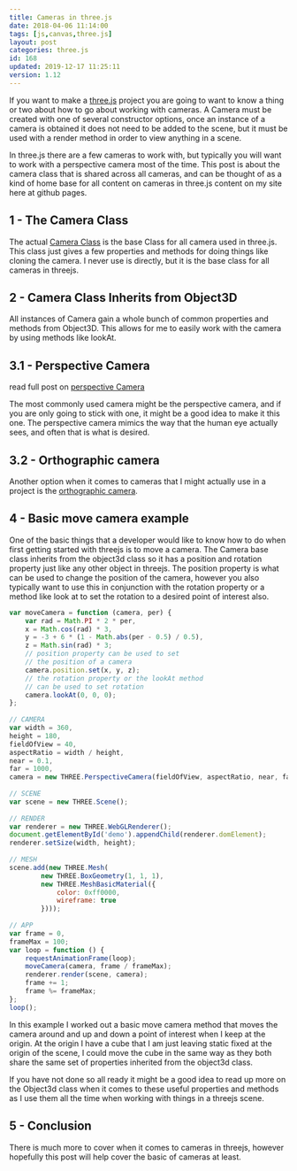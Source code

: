 ```yaml
---
title: Cameras in three.js
date: 2018-04-06 11:14:00
tags: [js,canvas,three.js]
layout: post
categories: three.js
id: 168
updated: 2019-12-17 11:25:11
version: 1.12
---
```


If you want to make a [three.js](https://threejs.org/) project you are going to want to know a thing or two about how to go about working with cameras. A Camera must be created with one of several constructor options, once an instance of a camera is obtained it does not need to be added to the scene, but it must be used with a render method in order to view anything in a scene.

In three.js there are a few cameras to work with, but typically you will want to work with a perspective camera most of the time. This post is about the camera class that is shared across all cameras, and can be thought of as a kind of home base for all content on cameras in three.js content on my site here at github pages.

<!-- more -->

## 1 - The Camera Class

The actual [Camera Class](https://threejs.org/docs/index.html#api/cameras/Camera) is the base Class for all camera used in three.js. This class just gives a few properties and methods for doing things like cloning the camera. I never use is directly, but it is the base class for all cameras in threejs.

## 2 - Camera Class Inherits from Object3D

All instances of Camera gain a whole bunch of common properties and methods from Object3D. This allows for me to easily work with the camera by using methods like lookAt.

## 3.1 - Perspective Camera

read full post on [perspective Camera](/2018/04/07/threejs-camera-perspective/)

The most commonly used camera might be the perspective camera, and if you are only going to stick with one, it might be a good idea to make it this one. The perspective camera mimics the way that the human eye actually sees, and often that is what is desired.

## 3.2 - Orthographic camera

Another option when it comes to cameras that I might actually use in a project is the [orthographic camera](/2018/05/17/threejs-camera-orthographic/).

## 4 - Basic move camera example

One of the basic things that a developer would like to know how to do when first getting started with threejs is to move a camera. The Camera base class inherits from the object3d class so it has a position and rotation property just like any other object in threejs. The position property is what can be used to change the position of the camera, however you also typically want to use this in conjunction with the rotation property or a method like look at to set the rotation to a desired point of interest also.

```js
var moveCamera = function (camera, per) {
    var rad = Math.PI * 2 * per,
    x = Math.cos(rad) * 3,
    y = -3 + 6 * (1 - Math.abs(per - 0.5) / 0.5),
    z = Math.sin(rad) * 3;
    // position property can be used to set
    // the position of a camera
    camera.position.set(x, y, z);
    // the rotation property or the lookAt method
    // can be used to set rotation
    camera.lookAt(0, 0, 0);
};
 
// CAMERA
var width = 360,
height = 180,
fieldOfView = 40,
aspectRatio = width / height,
near = 0.1,
far = 1000,
camera = new THREE.PerspectiveCamera(fieldOfView, aspectRatio, near, far);
 
// SCENE
var scene = new THREE.Scene();
 
// RENDER
var renderer = new THREE.WebGLRenderer();
document.getElementById('demo').appendChild(renderer.domElement);
renderer.setSize(width, height);
 
// MESH
scene.add(new THREE.Mesh(
        new THREE.BoxGeometry(1, 1, 1),
        new THREE.MeshBasicMaterial({
            color: 0xff0000,
            wireframe: true
        })));
 
// APP
var frame = 0,
frameMax = 100;
var loop = function () {
    requestAnimationFrame(loop);
    moveCamera(camera, frame / frameMax);
    renderer.render(scene, camera);
    frame += 1;
    frame %= frameMax;
};
loop();
```

In this example I worked out a basic move camera method that moves the camera around and up and down a point of interest when I keep at the origin. At the origin I have a cube that I am just leaving static fixed at the origin of the scene, I could move the cube in the same way as they both share the same set of properties inherited from the object3d class.

If you have not done so all ready it might be a good idea to read up more on the Object3d class when it comes to these useful properties and methods as I use them all the time when working with things in a threejs scene.

## 5 - Conclusion

There is much more to cover when it comes to cameras in threejs, however hopefully this post will help cover the basic of cameras at least.